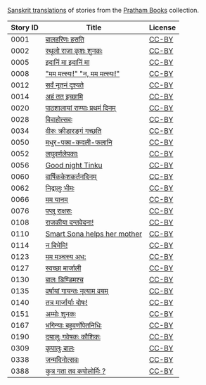 [Sanskrit translations](https://storyweaver.org.in/search?search%5Bquery%5D=&search%5Blanguages%5D%5B%5D=Sanskrit) of stories from the [Pratham Books](http://prathambooks.org/) collection.

Story ID | Title | License
-------- | ----- | -------
0001 | [बालहरिणः हसति](https://storyweaver.org.in/stories/2276-balaharinah-hasati) | [CC-BY](https://creativecommons.org/licenses/by/4.0/)
0002 | [स्थूलो राजा कृशः शुनकः](https://storyweaver.org.in/stories/1096-sthoolo-raja-krishah-shunakah) | [CC-BY](https://creativecommons.org/licenses/by/4.0/)
0005 | [इदानिं मा इदानिं मा](https://storyweaver.org.in/stories/5002-idanim-maa-idanim-maa) | [CC-BY](https://creativecommons.org/licenses/by/4.0/)
0008 | ["मम मत्स्यः!" "न, मम मत्स्यः!"](https://storyweaver.org.in/stories/1110-mama-matsyah-na-mama-matsyah) | [CC-BY](https://creativecommons.org/licenses/by/4.0/)
0012 | [सर्वं नूतनं दृश्यते](https://storyweaver.org.in/stories/3544-everything-looks-new) | [CC-BY](https://creativecommons.org/licenses/by/4.0/)
0014 | [अहं तत् इच्छामि](https://storyweaver.org.in/stories/2277-aham-tat-ichchami) | [CC-BY](https://creativecommons.org/licenses/by/4.0/)
0020 | [पाठशालायां राण्याः प्रथमं दिनम्](https://storyweaver.org.in/stories/3632-ranis-first-day-at-school) | [CC-BY](https://creativecommons.org/licenses/by/4.0/)
0028 | [विवाहोत्सवः](https://storyweaver.org.in/stories/3539-going-to-a-wedding) | [CC-BY](https://creativecommons.org/licenses/by/4.0/)
0034 | [वीरुः क्रीडारङ्गं गच्छति](https://storyweaver.org.in/stories/1488-veeruh-kreedaarangam-gachchhati) | [CC-BY](https://creativecommons.org/licenses/by/4.0/)
0050 | [मधुर-पक्व-कदली-फलानि](https://storyweaver.org.in/stories/4317-madhura-pakva-kadalee-phalani) | [CC-BY](https://creativecommons.org/licenses/by/4.0/)
0052 | [लघुवर्णलेपकाः](https://storyweaver.org.in/stories/2988-little-painters) | [CC-BY](https://creativecommons.org/licenses/by/4.0/)
0056 | [Good night Tinku](https://storyweaver.org.in/stories/4087-shubharaatrih-tinku) | [CC-BY](https://creativecommons.org/licenses/by/4.0/)
0060 | [वार्षिककेशकर्तनदिनम्](https://storyweaver.org.in/stories/4267-varshikakeshakartanadinam) | [CC-BY](https://creativecommons.org/licenses/by/4.0/)
0062 | [निद्रालुः भीमः](https://storyweaver.org.in/stories/5013-nidraluh-bhimah) | [CC-BY](https://creativecommons.org/licenses/by/4.0/)
0066 | [मम यानम्](https://storyweaver.org.in/stories/1088-mama-yaanam) | [CC-BY](https://creativecommons.org/licenses/by/4.0/)
0076 | [पप्लू राक्षसः](https://storyweaver.org.in/stories/4244-paplu-rakshashah) | [CC-BY](https://creativecommons.org/licenses/by/4.0/)
0108 | [राजकीया दन्तवेदना!](https://storyweaver.org.in/stories/5133-rajakiya-dantavedana) | [CC-BY](https://creativecommons.org/licenses/by/4.0/)
0110 | [Smart Sona helps her mother](https://storyweaver.org.in/stories/4088-caturaa-sona-maatuh-saahaayyam-karoti) | [CC-BY](https://creativecommons.org/licenses/by/4.0/)
0114 | [न बिभेमि!](https://storyweaver.org.in/stories/1486-na-bibhemi) | [CC-BY](https://creativecommons.org/licenses/by/4.0/)
0123 | [मम मञ्चस्य अध:](https://storyweaver.org.in/stories/3016-under-my-bed) | [CC-BY](https://creativecommons.org/licenses/by/4.0/)
0127 | [स्वच्छा मार्जाली](https://storyweaver.org.in/stories/4342-svachchaa-marjaali) | [CC-BY](https://creativecommons.org/licenses/by/4.0/)
0130 | [बालः डिण्डिमश्च](https://storyweaver.org.in/stories/1168-baalah-dindimashcha) | [CC-BY](https://creativecommons.org/licenses/by/4.0/)
0135 | [वर्षायां गायन्तः नृत्याम वयम्](https://storyweaver.org.in/stories/4268-varshayam-gaayantah-nartamo-vayam) | [CC-BY](https://creativecommons.org/licenses/by/4.0/)
0140 | [तत्र मार्जार्याः दोषः!](https://storyweaver.org.in/stories/1331-tatra-maarjaaryaah-doshah) | [CC-BY](https://creativecommons.org/licenses/by/4.0/)
0151 | [अम्मोः शुनकः](https://storyweaver.org.in/stories/2587-ammoh-shunakah) | [CC-BY](https://creativecommons.org/licenses/by/4.0/)
0167 | [भगिन्याः बहुवर्णोपेतनिधिः](https://storyweaver.org.in/stories/2974-didis-colorful-treasure) | [CC-BY](https://creativecommons.org/licenses/by/4.0/)
0190 | [दयालुः गवेषकः कौशिकः](https://storyweaver.org.in/stories/3003-dayaluh-gavesakah-kauzikah) | [CC-BY](https://creativecommons.org/licenses/by/4.0/)
0309 | [कृपालुः बालः](https://storyweaver.org.in/stories/4305-kripalu-balah) | [CC-BY](https://creativecommons.org/licenses/by/4.0/)
0338 | [जन्मदिनोत्सवः](https://storyweaver.org.in/stories/4316-janmadinotsavah) | [CC-BY](https://creativecommons.org/licenses/by/4.0/)
0388 | [कुत्र गता तव कपोलोर्मिः ?](https://storyweaver.org.in/stories/5337-kutra-gata-tava-kapolormi) | [CC-BY](https://creativecommons.org/licenses/by/4.0/)
